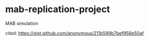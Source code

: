 # mab-replication-project

MAB simulation

cited: https://gist.github.com/anonymous/211b599b7bef958e50af
